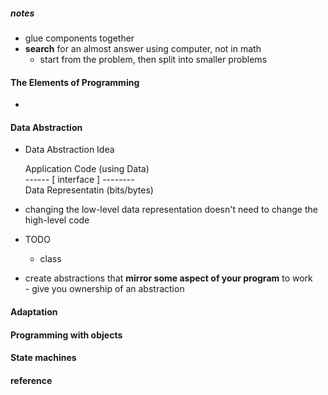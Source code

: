 
##### notes  
  * glue components together  
  * **search** for an almost answer using computer, not in math  
    - start from the problem, then split into smaller problems

#### The Elements of Programming  
  * 


#### Data Abstraction  
  * Data Abstraction Idea    

    Application Code (using Data)   
    ------ [ interface ] --------    
    Data Representatin (bits/bytes)    

  * changing the low-level data representation doesn't need to change the high-level code  


  * TODO  
    - class  

  *  create abstractions that **mirror some aspect of your program** to work  
    - give you ownership of an abstraction  



#### Adaptation  

#### Programming with objects  

#### State machines 






#### reference
